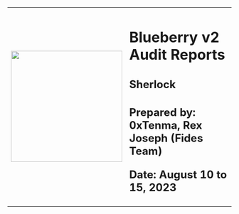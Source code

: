 <table>
  <tr>
    <td><img src="https://audits.sherlock.xyz/_next/image?url=https%3A%2F%2Fsherlock-files.ams3.digitaloceanspaces.com%2Fcontests%2Fblueberry.jpg&w=96&q=75" height="250" width="250" /></td>
    <td>
      <h1>Blueberry v2 Audit Reports</h1>
      <h2>Sherlock</h2>
      <h2>
        <p>Prepared by: 0xTenma, Rex Joseph (Fides Team)</p>
        <p>Date: August 10 to 15, 2023</p>
      </h2>
    </td>
  </tr>
</table>